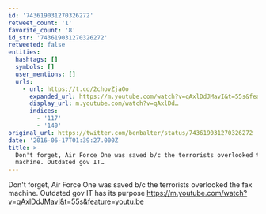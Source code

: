 ```yaml
---
id: '743619031270326272'
retweet_count: '1'
favorite_count: '8'
id_str: '743619031270326272'
retweeted: false
entities:
  hashtags: []
  symbols: []
  user_mentions: []
  urls:
    - url: https://t.co/2chovZjaOo
      expanded_url: https://m.youtube.com/watch?v=qAxlDdJMavI&t=55s&feature=youtu.be
      display_url: m.youtube.com/watch?v=qAxlDd…
      indices:
        - '117'
        - '140'
original_url: https://twitter.com/benbalter/status/743619031270326272
date: '2016-06-17T01:39:27.000Z'
title: >-
  Don't forget, Air Force One was saved b/c the terrorists overlooked the fax
  machine. Outdated gov IT…
---
```


Don't forget, Air Force One was saved b/c the terrorists overlooked the fax machine. Outdated gov IT has its purpose https://m.youtube.com/watch?v=qAxlDdJMavI&t=55s&feature=youtu.be